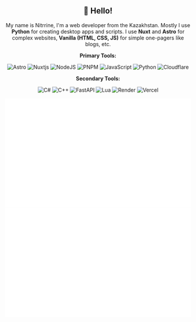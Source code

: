 <div align="center">

  ## 👋 Hello!

  My name is Nitrrine, I'm a web developer from the Kazakhstan. Mostly I use **Python** for creating desktop apps and scripts. I use **Nuxt** and **Astro** for complex websites, **Vanilla (HTML, CSS, JS)** for simple one-pagers like blogs, etc.
  

  **Primary Tools:**

  ![Astro](https://img.shields.io/badge/astro-%232C2052.svg?style=for-the-badge&logo=astro&logoColor=white)
  ![Nuxtjs](https://img.shields.io/badge/Nuxt-002E3B?style=for-the-badge&logo=nuxtdotjs&logoColor=#00DC82)
  ![NodeJS](https://img.shields.io/badge/node.js-6DA55F?style=for-the-badge&logo=node.js&logoColor=white)
  ![PNPM](https://img.shields.io/badge/pnpm-%234a4a4a.svg?style=for-the-badge&logo=pnpm&logoColor=f69220)
  ![JavaScript](https://img.shields.io/badge/javascript-%23323330.svg?style=for-the-badge&logo=javascript&logoColor=%23F7DF1E)
  ![Python](https://img.shields.io/badge/python-3670A0?style=for-the-badge&logo=python&logoColor=ffdd54)
  ![Cloudflare](https://img.shields.io/badge/Cloudflare-F38020?style=for-the-badge&logo=Cloudflare&logoColor=white)

  **Secondary Tools:**

  ![C#](https://img.shields.io/badge/c%23-%23239120.svg?style=for-the-badge&logo=csharp&logoColor=white)
  ![C++](https://img.shields.io/badge/c++-%2300599C.svg?style=for-the-badge&logo=c%2B%2B&logoColor=white)
  ![FastAPI](https://img.shields.io/badge/FastAPI-005571?style=for-the-badge&logo=fastapi)
  ![Lua](https://img.shields.io/badge/lua-%232C2D72.svg?style=for-the-badge&logo=lua&logoColor=white)
  ![Render](https://img.shields.io/badge/Render-%46E3B7.svg?style=for-the-badge&logo=render&logoColor=white)
  ![Vercel](https://img.shields.io/badge/vercel-%23000000.svg?style=for-the-badge&logo=vercel&logoColor=white)
  
  ![](https://raw.githubusercontent.com/Nitrrine/github-stats-transparent/output/generated/overview.svg)
  ![](https://raw.githubusercontent.com/Nitrrine/github-stats-transparent/output/generated/languages.svg)
  
</div>
